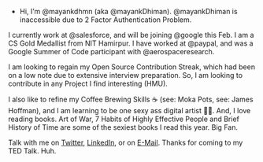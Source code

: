 - Hi, I’m @mayankdhmn (aka @mayankDhiman). @mayankDhiman is inaccessible due to 2 Factor Authentication Problem.

I currently work at @salesforce, and will be joining @google this Feb. I am a CS Gold Medallist from NIT Hamirpur. I have worked at @paypal, and was a Google Summer of Code participant with @aerospaceresearch.

I am looking to regain my Open Source Contribution Streak, which had been on a low note due to extensive interview preparation. So, I am looking to contribute in any Project I find interesting (HMU). 

I also like to refine my Coffee Brewing Skills ☕️ (see: Moka Pots, see: James Hoffman), and I am learning to be one sexy ass digital artist 👨‍🎨. And, I love reading books. Art of War, 7 Habits of Highly Effective People and Brief History of Time are some of the sexiest books I read this year. Big Fan. 

Talk with me on [Twitter](https://twitter.com/mayank1dhiman), [LinkedIn](https://www.linkedin.com/in/mayank-dhiman/), or on [E-Mail](mailto:mdhiman536@gmail.com). 
Thanks for coming to my TED Talk. Huh. 

<!---
- 🌱 I’m currently learning ...
- 💞️ I’m looking to collaborate on ...

mayankdhmn/mayankdhmn is a ✨ special ✨ repository because its `README.md` (this file) appears on your GitHub profile.
You can click the Preview link to take a look at your changes.
--->
